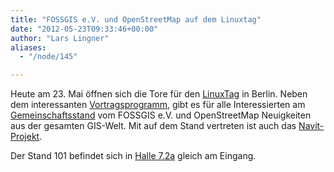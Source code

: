 ```yaml
---
title: "FOSSGIS e.V. und OpenStreetMap auf dem Linuxtag"
date: "2012-05-23T09:33:46+00:00"
author: "Lars Lingner"
aliases:
  - "/node/145"

---
```


Heute am 23. Mai öffnen sich die Tore für den <a
href="http://www.linuxtag.org/2012/">LinuxTag</a> in Berlin. Neben dem
interessanten <a
href="http://www.linuxtag.org/2012/de/program/program.html">Vortragsprogramm</a>,
gibt es für alle Interessierten am <a
href="https://wiki.openstreetmap.org/wiki/Linuxtag/OSM_at_LinuxTag_2012">Gemeinschaftsstand</a>
vom FOSSGIS e.V. und OpenStreetMap Neuigkeiten aus der gesamten GIS-Welt. Mit
auf dem Stand vertreten ist auch das <a
href="https://www.navit-project.org/">Navit-Projekt</a>.

Der Stand 101 befindet sich in <a
href="http://wiki.linuxtag.org/mediawiki/images/b/bd/LINUX12_72a_270412.pdf">Halle
7.2a</a> gleich am Eingang.
